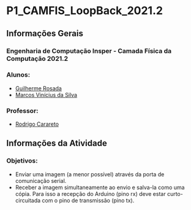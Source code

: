 # P1_CAMFIS_LoopBack_2021.2

<h2>Informações Gerais</h2>

<h3>Engenharia de Computação Insper - Camada Física da Computação 2021.2</h3>

<h3>Alunos:</h3>
<ul>
  <li><a href=https://www.linkedin.com/in/guilherme-rosada/>Guilherme Rosada</a></li>
  <li><a href=https://www.linkedin.com/in/marcosvinis//>Marcos Vinícius da Silva</a></li>
</ul>

<h3>Professor:</h3> 
<ul>
  <li><a href=https://www.insper.edu.br/pesquisa-e-conhecimento/docentes-pesquisadores/rodrigo-carareto/>Rodrigo Carareto</a></li>
</ul>

<h2>Informações da Atividade</h2>

<h3>Objetivos:</h3>
<ul>
   <li>Enviar uma imagem (a menor possível) através da porta de comunicação serial.</li>
   <li>Receber a imagem simultaneamente ao envio e salva-la como uma cópia. Para isso a recepção do Arduino (pino rx) deve estar curto-circuitada com o pino de transmissão (pino tx).</li>
</ul>
